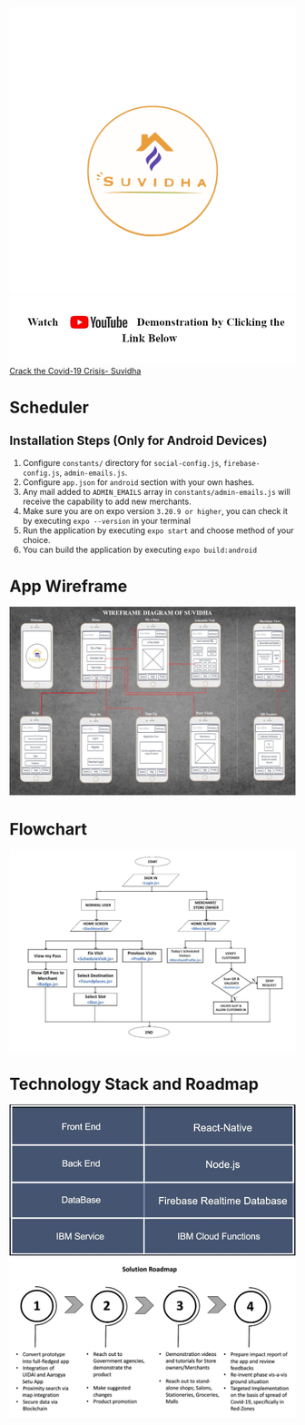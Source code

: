 ![Logo](assets/icony.png?raw=true)
![Logo](assets/link.jpg?raw=true)
[Crack the Covid-19 Crisis- Suvidha](https://youtu.be/HYGX2y25o6M)
# Scheduler

## Installation Steps (Only for Android Devices)

1.  Configure `constants/` directory for `social-config.js`, `firebase-config.js`, `admin-emails.js`.
2.  Configure `app.json` for `android` section with your own hashes.
3.  Any mail added to `ADMIN_EMAILS` array in `constants/admin-emails.js` will receive the capability to add new merchants.
4.  Make sure you are on expo version `3.20.9 or higher`, you can check it by executing `expo --version` in your terminal
5.  Run the application by executing `expo start` and choose method of your choice.
6.  You can build the application by executing `expo build:android`

# App Wireframe
![Wireframe](assets/Wireframe.jpg?raw=true)

# Flowchart
![Flowchart](assets/Flowchart_updated.png?raw=true)

# Technology Stack and Roadmap

![TechStack](assets/Technology%20Stack.JPG?raw=true)
![Roadmap](assets/Roadmap.JPG?raw=true)

